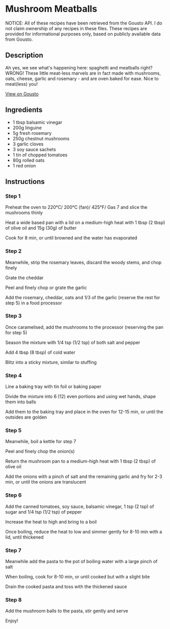 # Mushroom Meatballs

NOTICE: All of these recipes have been retrieved from the Gousto API. I do not claim ownership of any recipes in these files. These recipes are provided for informational purposes only, based on publicly available data from Gousto.

## Description

Ah yes, we see what's happening here: spaghetti and meatballs right? WRONG! These little meat-less marvels are in fact made with mushrooms, oats, cheese, garlic and rosemary - and are oven baked for ease. Nice to meat(less) you!

[View on Gousto](https://www.gousto.co.uk/recipes/cookbook/mushroom-meatballs)

## Ingredients

- 1 tbsp balsamic vinegar
- 200g linguine
- 5g fresh rosemary 
- 250g chestnut mushrooms
- 3 garlic cloves
- 3 soy sauce sachets
- 1 tin of chopped tomatoes
- 80g rolled oats
- 1 red onion

## Instructions


### Step 1

Preheat the oven to 220&deg;C/ 200&deg;C (fan)/ 425&deg;F/ Gas 7 and slice the mushrooms thinly


Heat a wide based pan with a lid on a medium-high heat with 1 tbsp <span class="text-danger">(2 tbsp)</span> of olive oil and 15g <span class="text-danger">(30g)</span> of butter


Cook for 8 min, or until browned and the water has evaporated


### Step 2

Meanwhile, strip the rosemary leaves, discard the woody stems, and chop finely


Grate the cheddar&nbsp;


Peel and finely chop or grate the garlic


Add the rosemary, cheddar, oats and 1/3 of the garlic (reserve the rest for step 5) in a food processor


### Step 3

Once caramelised, add the mushrooms to the processor (reserving the pan for step 5)


Season the mixture with 1/4 tsp <span class="text-danger">(1/2 tsp)</span> of both salt and pepper


Add 4 tbsp<span class="text-danger"> (8 tbsp)</span> of cold water


Blitz into a sticky mixture, similar to stuffing


### Step 4

Line a baking tray with tin foil or baking paper


Divide the mixture into 6 <span class="text-danger">(12)</span> even portions and using wet hands, shape them into balls


Add them to the baking tray and place in the oven for 12-15 min, or until the outsides are golden&nbsp;


### Step 5

Meanwhile, boil a kettle for step 7


Peel and finely chop the onion<span class="text-danger">(s)</span>


Return the mushroom pan to a medium-high heat with 1 tbsp <span class="text-danger">(2 tbsp)</span> of olive oil


Add the onions with a pinch of salt and the remaining garlic and fry for 2-3 min, or until the onions are translucent


### Step 6

Add the canned tomatoes, soy sauce, balsamic vinegar, 1 tsp <span class="text-danger">(2 tsp)</span> of sugar and 1/4 tsp <span class="text-danger">(1/2 tsp)</span> of pepper


Increase the heat to high and bring to a boil


Once boiling, reduce the heat to low and simmer gently for 8-10 min with a lid, until thickened


### Step 7

Meanwhile add the pasta to the pot of boiling water with a large pinch of salt


When boiling, cook for 8-10 min, or until cooked but with a slight bite


Drain the cooked pasta and toss with the thickened sauce

### Step 8

Add the mushroom balls to the pasta, stir gently and serve


Enjoy!

